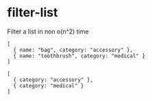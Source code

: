 # filter-list

Filter a list in non o(n^2) time

```
[
  { name: "bag", category: "accessory" },
  { name: "toothbrush", category: "medical" }
]

[
  { category: "accessory" },
  { category: "medical" }
]
```
